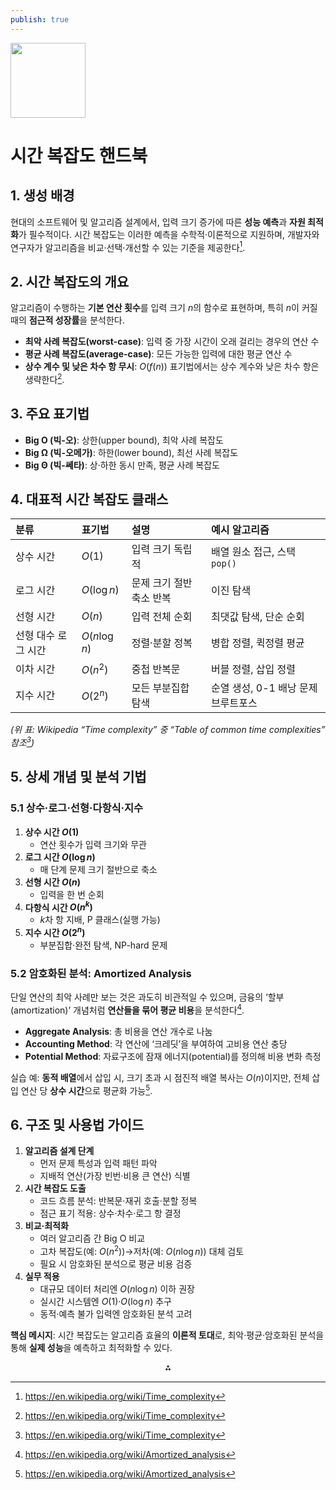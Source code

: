 ```yaml
---
publish: true
---
```


<img src="https://r2cdn.perplexity.ai/pplx-full-logo-primary-dark%402x.png" class="logo" width="120"/>

# 시간 복잡도 핸드북

## 1. 생성 배경

현대의 소프트웨어 및 알고리즘 설계에서, 입력 크기 증가에 따른 **성능 예측**과 **자원 최적화**가 필수적이다. 시간 복잡도는 이러한 예측을 수학적·이론적으로 지원하며, 개발자와 연구자가 알고리즘을 비교·선택·개선할 수 있는 기준을 제공한다[^1].

## 2. 시간 복잡도의 개요

알고리즘이 수행하는 **기본 연산 횟수**를 입력 크기 $n$의 함수로 표현하며, 특히 $n$이 커질 때의 **점근적 성장률**을 분석한다.

- **최악 사례 복잡도(worst-case)**: 입력 중 가장 시간이 오래 걸리는 경우의 연산 수
- **평균 사례 복잡도(average-case)**: 모든 가능한 입력에 대한 평균 연산 수
- **상수 계수 및 낮은 차수 항 무시**: $O(f(n))$ 표기법에서는 상수 계수와 낮은 차수 항은 생략한다[^1].


## 3. 주요 표기법

- **Big O (빅-오)**: 상한(upper bound), 최악 사례 복잡도
- **Big Ω (빅-오메가)**: 하한(lower bound), 최선 사례 복잡도
- **Big Θ (빅-쎄타)**: 상·하한 동시 만족, 평균 사례 복잡도


## 4. 대표적 시간 복잡도 클래스

| 분류          | 표기법          | 설명             | 예시 알고리즘                |
| :---------- | :----------- | :------------- | :--------------------- |
| 상수 시간       | $O(1)$       | 입력 크기 독립적      | 배열 원소 접근, 스택 `pop()`   |
| 로그 시간       | $O(\log n)$  | 문제 크기 절반 축소 반복 | 이진 탐색                  |
| 선형 시간       | $O(n)$       | 입력 전체 순회       | 최댓값 탐색, 단순 순회          |
| 선형 대수 로그 시간 | $O(n\log n)$ | 정렬·분할 정복       | 병합 정렬, 퀵정렬 평균          |
| 이차 시간       | $O(n^2)$     | 중첩 반복문         | 버블 정렬, 삽입 정렬           |
| 지수 시간       | $O(2^n)$     | 모든 부분집합 탐색     | 순열 생성, 0-1 배낭 문제 브루트포스 |

*(위 표: Wikipedia “Time complexity” 중 “Table of common time complexities” 참조[^1])*

## 5. 상세 개념 및 분석 기법

### 5.1 상수·로그·선형·다항식·지수

1. **상수 시간 $O(1)$**
    - 연산 횟수가 입력 크기와 무관
2. **로그 시간 $O(\log n)$**
    - 매 단계 문제 크기 절반으로 축소
3. **선형 시간 $O(n)$**
    - 입력을 한 번 순회
4. **다항식 시간 $O(n^k)$**
    - $k$차 항 지배, P 클래스(실행 가능)
5. **지수 시간 $O(2^n)$**
    - 부분집합·완전 탐색, NP-hard 문제

### 5.2 암호화된 분석: Amortized Analysis

단일 연산의 최악 사례만 보는 것은 과도히 비관적일 수 있으며, 금융의 ‘할부(amortization)’ 개념처럼 **연산들을 묶어 평균 비용**을 분석한다[^2].

- **Aggregate Analysis**: 총 비용을 연산 개수로 나눔
- **Accounting Method**: 각 연산에 ‘크레딧’을 부여하여 고비용 연산 충당
- **Potential Method**: 자료구조에 잠재 에너지(potential)를 정의해 비용 변화 측정

실습 예: **동적 배열**에서 삽입 시, 크기 초과 시 점진적 배열 복사는 $O(n)$이지만, 전체 삽입 연산 당 **상수 시간**으로 평균화 가능[^2].

## 6. 구조 및 사용법 가이드

1. **알고리즘 설계 단계**
    - 먼저 문제 특성과 입력 패턴 파악
    - 지배적 연산(가장 빈번·비용 큰 연산) 식별
2. **시간 복잡도 도출**
    - 코드 흐름 분석: 반복문·재귀 호출·분할 정복
    - 점근 표기 적용: 상수·차수·로그 항 결정
3. **비교·최적화**
    - 여러 알고리즘 간 Big O 비교
    - 고차 복잡도(예: $O(n^2)$)→저차(예: $O(n\log n)$) 대체 검토
    - 필요 시 암호화된 분석으로 평균 비용 검증
4. **실무 적용**
    - 대규모 데이터 처리엔 $O(n\log n)$ 이하 권장
    - 실시간 시스템엔 $O(1)$·$O(\log n)$ 추구
    - 동적·예측 불가 입력엔 암호화된 분석 고려

**핵심 메시지**: 시간 복잡도는 알고리즘 효율의 **이론적 토대**로, 최악·평균·암호화된 분석을 통해 **실제 성능**을 예측하고 최적화할 수 있다.

<div style="text-align: center">⁂</div>

[^1]: https://en.wikipedia.org/wiki/Time_complexity

[^2]: https://en.wikipedia.org/wiki/Amortized_analysis

[^3]: https://algocademy.com/blog/understanding-algorithms-time-complexity-explained/

[^4]: https://www.geeksforgeeks.org/dsa/analysis-algorithms-big-o-analysis/

[^5]: https://brilliant.org/wiki/amortized-analysis/

[^6]: https://en.wikipedia.org/wiki/Big_O_notation

[^7]: https://www.crio.do/blog/time-complexity-explained/

[^8]: https://ja.wikipedia.org/wiki/ランダウの記号

[^9]: https://www.geeksforgeeks.org/introduction-to-amortized-analysis/

[^10]: https://www.geeksforgeeks.org/dsa/time-complexity-and-space-complexity/

[^11]: https://zenn.dev/koffeecom/articles/7ba5c83a68cdb5

[^12]: https://www.ime.usp.br/~cris/aulas/22_2_338/AmortizedAnalysisExplained_Fiebrink.pdf

[^13]: https://www.britannica.com/science/time-complexity

[^14]: https://amdlaboratory.com/amdblog/pythonで学ぶアルゴリズムとbig-o-notationbig-o-記法/

[^15]: https://ocw.mit.edu/courses/6-046j-design-and-analysis-of-algorithms-spring-2012/83b82d45beb3776da72b7f3e1b3f42df_MIT6_046JS12_lec11.pdf

[^16]: https://www.w3schools.com/dsa/dsa_timecomplexity_theory.php

[^17]: https://vmm.dev/ja/cci/cci-0.md

[^18]: https://www.cs.cmu.edu/~avrim/451f11/lectures/lect0922.pdf

[^19]: https://www.datacamp.com/tutorial/big-o-notation-time-complexity

[^20]: https://qiita.com/shizen-shin/items/0c4cba2b158858091bca

